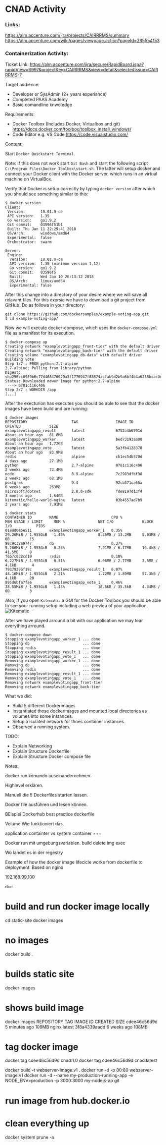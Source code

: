 
# CNAD Activity

### Links:

https://alm.accenture.com/jira/projects/CAIRRRMS/summary
https://alm.accenture.com/wiki/pages/viewpage.action?pageId=285554153

### Containerization Activity:
Ticket Link: https://alm.accenture.com/jira/secure/RapidBoard.jspa?rapidView=6997&projectKey=CAIRRRMS&view=detail&selectedIssue=CAIRRRMS-7

Target audience:
*  Developer or SysAdmin (2+ years experiance)
*  Completed PAAS Academy
*  Basic comandline knwoledge


Requirements:
*  Docker Toolbox (Includes Docker, Virtualbox and git) https://docs.docker.com/toolbox/toolbox_install_windows/
*  Code Editor e.g. VS Code https://code.visualstudio.com/


Content:

Start `Docker Quickstart Terminal`.

Note: If this does not work start `Git Bash` and start the following script `C:\Program Files\Docker Toolbox\start.sh`. The latter will setup docker and connect your Docker client with the Docker server, which runs in an virtual machine on VirtualBox.

Verify that Docker is setup correctly by typing `docker version` after which you should see something similar to this:
```
$ docker version
Client:
 Version:       18.01.0-ce
 API version:   1.35
 Go version:    go1.9.2
 Git commit:    03596f51b1
 Built: Thu Jan 11 22:29:41 2018
 OS/Arch:       windows/amd64
 Experimental:  false
 Orchestrator:  swarm

Server:
 Engine:
  Version:      18.01.0-ce
  API version:  1.35 (minimum version 1.12)
  Go version:   go1.9.2
  Git commit:   03596f5
  Built:        Wed Jan 10 20:13:12 2018
  OS/Arch:      linux/amd64
  Experimental: false

```

After this change into a directory of your desire where we will save all relavant files.
For this exersie we have to download a git project from GitHub. Do as follows in your directory:

````
git clone https://github.com/dockersamples/example-voting-app.git
$ cd example-voting-app/
````

Now we will execute docker-compose, which uses the `docker-compose.yml` file as a manifest for its execution.
````
$ docker-compose up
Creating network "examplevotingapp_front-tier" with the default driver
Creating network "examplevotingapp_back-tier" with the default driver
Creating volume "examplevotingapp_db-data" with default driver
Building vote
Step 1/7 : FROM python:2.7-alpine
2.7-alpine: Pulling from library/python
Digest: sha256:c0989b6c77d408476029a3f1776947f88674acfab9d2b9a6bf4b4a6235bcac3d
Status: Downloaded newer image for python:2.7-alpine
 ---> 0781c116c406
Step 2/7 : WORKDIR /app
[...]
````
After the execturion has executes you should be able to see that the docker images have been build and are running:
````
$ docker images
REPOSITORY                    TAG                 IMAGE ID            CREATED             SIZE
examplevotingapp_result       latest              6752a4b6701d        About an hour ago   81.8MB
examplevotingapp_worker       latest              bed73193aa00        About an hour ago   1.72GB
examplevotingapp_vote         latest              5a3fb4128370        About an hour ago   83.9MB
redis                         alpine              cb1ec54b370d        4 days ago          27.1MB
python                        2.7-alpine          0781c116c406        2 weeks ago         72.4MB
node                          8.9-alpine          7c2983dfbf98        2 weeks ago         68.1MB
postgres                      9.4                 92cb571ca65a        6 weeks ago         263MB
microsoft/dotnet              2.0.0-sdk           fde8197d13f4        3 months ago        1.64GB
kitematic/hello-world-nginx   latest              03b4557ad7b9        2 years ago         7.91MB

$ docker stats
CONTAINER ID        NAME                        CPU %               MEM USAGE / LIMIT     MEM %               NET I/O             BLOCK I/O           PIDS
01e8d0e5e511        examplevotingapp_worker_1   0.35%               29.26MiB / 1.955GiB   1.46%               8.35MB / 13.2MB     5.03MB / 0B         15
98c9c32a9747        db                          0.37%               5.266MiB / 1.955GiB   0.26%               7.91MB / 6.17MB     16.4kB / 41.5MB     8
f6b7c032cd19        redis                       0.10%               6.227MiB / 1.955GiB   0.31%               6.06MB / 2.77MB     2.5MB / 4.1kB       4
7937929bf19c        examplevotingapp_result_1   0.07%               44.16MiB / 1.955GiB   2.21%               1.72MB / 1.89MB     57.3kB / 4.1kB      20
895d6bfa7fae        examplevotingapp_vote_1     0.46%               28.55MiB / 1.955GiB   1.43%               18.5kB / 35.5kB     4.34MB / 0B         3
````

Also, if you open `Kitematic` a GUI for the Docker Toolbox you should be able to see your running setup including a web previeu of your application.
![Kitematic](./Kitematic_screen_0.png)

After we have played arround a bit with our application we may tear everything arround.
````
$ docker-compose down
Stopping examplevotingapp_worker_1 ... done
Stopping db                        ... done
Stopping redis                     ... done
Stopping examplevotingapp_result_1 ... done
Stopping examplevotingapp_vote_1   ... done
Removing examplevotingapp_worker_1 ... done
Removing db                        ... done
Removing redis                     ... done
Removing examplevotingapp_result_1 ... done
Removing examplevotingapp_vote_1   ... done
Removing network examplevotingapp_front-tier
Removing network examplevotingapp_back-tier
````

What we did:
*  Build 5 different Dockerimages
*  Instantiated those dockerimages and mounted local directories as volumes into some instances.
*  Setup a isolated network for thoes container instances.
*  Observed a running system.

TODO:
*  Explain Networking
*  Explain Structure Dockerfile
*  Explain Structure Docker compose file


Notes:

docker run komando auseinandernehmen.

Highlevel erklären.



Manuell die 5 Dockerfiles starten lassen.

 Docker file ausführen und lesen können.

 BEispiel Dockerhub best practice dockerfile

Volume
 Wie funktioniert das.



 application containter
 vs
 system container
 +++


 Docker run mit umgebungsvariablen.
 build
 delete img
 exec


 Wo landet es in der regestry   

 Example of how the docker image lifecicle works from dockerfile to deployment:
 Based on nginx


 192.168.99.100


 doc

# build and run docker image locally
 cd static-site
 docker images
 # no images
 docker build .
 # builds static site
 docker images
 # shows build image
docker images
REPOSITORY          TAG                 IMAGE ID            CREATED             SIZE
<none>              <none>              cdee46c56d9d        5 minutes ago       109MB
nginx               latest              3f8a4339aadd        6 weeks ago         108MB
# tag docker image
docker tag cdee46c56d9d  cnad:1.0
docker tag cdee46c56d9d  cnad:latest






docker build -t webserver-image:v1 .
docker run -d -p 80:80 webserver-image:v1
docker run -d --name my-production-running-app -e NODE_ENV=production -p 3000:3000 my-nodejs-ap
git




 # run image from hub.docker.io



 # clean everything up 
 docker system prune -a